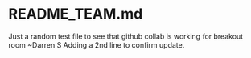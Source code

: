 # README_TEAM.md
Just a random test file to see that github collab is working for breakout room ~Darren S
Adding a 2nd line to confirm update.


